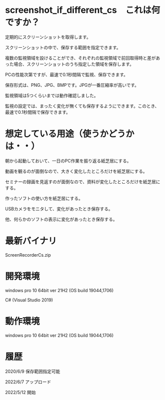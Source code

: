 # screenshot_if_different_cs　これは何ですか？

定期的にスクリーンショットを取得します。

スクリーンショットの中で、保存する範囲を指定できます。

複数の監視領域を設けることができ、それぞれの監視領域で前回取得時と差があった場合、スクリーンショットのうち指定した領域を保存します。

PCの性能次第ですが、最速で0.1秒間隔で監視、保存できます。

保存形式は、PNG、JPG、BMPです。JPGが一番圧縮率が高いです。

監視領域は5つくらいまでは動作確認しました。

監視の設定では、まったく変化が無くても保存するようにできます。このとき、最速で0.1秒間隔で保存できます。

# 想定している用途（使うかどうかは・・）

朝から起動しておいて、一日のPC作業を振り返る紙芝居にする。

動画を観るのが面倒なので、大きく変化したところだけを紙芝居にする。

セミナーの録画を見返すのが面倒なので、資料が変化したところだけを紙芝居にする。

作ったソフトの使い方を紙芝居にする。

USBカメラをモニタして、変化があったとき保存する。

他、何らかのソフトの表示に変化があったとき保存する。

# 最新バイナリ

ScreenRecorderCs.zip

# 開発環境

windows pro 10 64bit ver 21H2 (OS build 19044,1706)

C# (Visual Studio 2019)

# 動作環境

windows pro 10 64bit ver 21H2 (OS build 19044,1706)

# 履歴

2020/6/9 保存範囲指定可能

2022/6/7 アップロード

2022/5/12 開始

